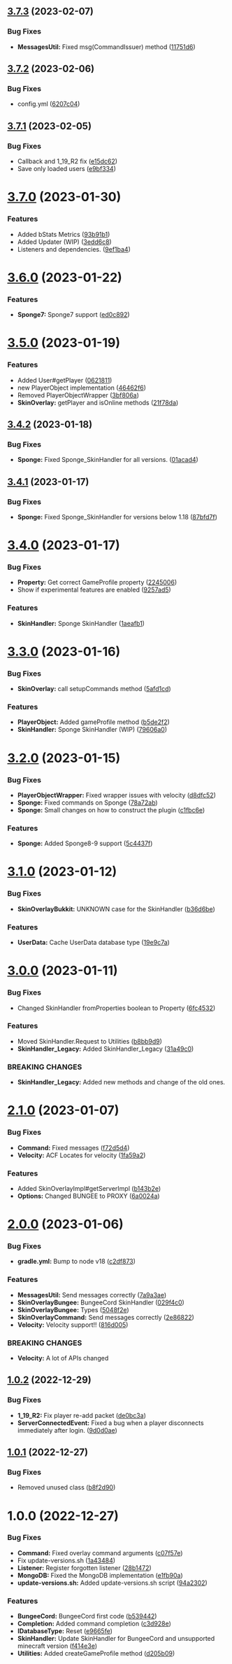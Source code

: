 ## [3.7.3](https://github.com/GeorgeV220/SkinOverlay/compare/v3.7.2...v3.7.3) (2023-02-07)


### Bug Fixes

* **MessagesUtil:** Fixed msg(CommandIssuer) method ([11751d6](https://github.com/GeorgeV220/SkinOverlay/commit/11751d64515eb19c906e1e422b18f1bc9a091dd5))

## [3.7.2](https://github.com/GeorgeV220/SkinOverlay/compare/v3.7.1...v3.7.2) (2023-02-06)


### Bug Fixes

* config.yml ([6207c04](https://github.com/GeorgeV220/SkinOverlay/commit/6207c048e9de9d23eb6abb0532c4fa330a48e948))

## [3.7.1](https://github.com/GeorgeV220/SkinOverlay/compare/v3.7.0...v3.7.1) (2023-02-05)


### Bug Fixes

* Callback and 1_19_R2 fix ([e15dc62](https://github.com/GeorgeV220/SkinOverlay/commit/e15dc62a076ec3f9eca6d0d397088387fc20a1d3))
* Save only loaded users ([e9bf334](https://github.com/GeorgeV220/SkinOverlay/commit/e9bf334aaa6f2d99d20347f571f77a070a5fd772))

# [3.7.0](https://github.com/GeorgeV220/SkinOverlay/compare/v3.6.0...v3.7.0) (2023-01-30)


### Features

* Added bStats Metrics ([93b91b1](https://github.com/GeorgeV220/SkinOverlay/commit/93b91b1c8ba263d979f03d3300834a2d3bb43d0d))
* Added Updater (WIP) ([3edd6c8](https://github.com/GeorgeV220/SkinOverlay/commit/3edd6c81a676462dece5e7d237f58a0be203e8d0))
* Listeners and dependencies. ([9ef1ba4](https://github.com/GeorgeV220/SkinOverlay/commit/9ef1ba40d3418194e051514b710e9882fbc41130))

# [3.6.0](https://github.com/GeorgeV220/SkinOverlay/compare/v3.5.0...v3.6.0) (2023-01-22)


### Features

* **Sponge7:** Sponge7 support ([ed0c892](https://github.com/GeorgeV220/SkinOverlay/commit/ed0c892966b1f5cd2dfa988514918466961c9106))

# [3.5.0](https://github.com/GeorgeV220/SkinOverlay/compare/v3.4.2...v3.5.0) (2023-01-19)


### Features

* Added User#getPlayer ([0621811](https://github.com/GeorgeV220/SkinOverlay/commit/06218112e85a45f7ec6b610d0148075fcf220832))
* new PlayerObject implementation ([46462f6](https://github.com/GeorgeV220/SkinOverlay/commit/46462f6ca8c475b558e920ea94bd89cae10f0868))
* Removed PlayerObjectWrapper ([3bf806a](https://github.com/GeorgeV220/SkinOverlay/commit/3bf806a3fb6a5cd785f1dd06cb19ef01428549da))
* **SkinOverlay:** getPlayer and isOnline methods ([21f78da](https://github.com/GeorgeV220/SkinOverlay/commit/21f78da56186610c02513ced414d39147b2d98ac))

## [3.4.2](https://github.com/GeorgeV220/SkinOverlay/compare/v3.4.1...v3.4.2) (2023-01-18)


### Bug Fixes

* **Sponge:** Fixed Sponge_SkinHandler for all versions. ([01acad4](https://github.com/GeorgeV220/SkinOverlay/commit/01acad4bd510884c72df57b9b6149d2ccab6e0d9))

## [3.4.1](https://github.com/GeorgeV220/SkinOverlay/compare/v3.4.0...v3.4.1) (2023-01-17)


### Bug Fixes

* **Sponge:** Fixed Sponge_SkinHandler for versions below 1.18 ([87bfd7f](https://github.com/GeorgeV220/SkinOverlay/commit/87bfd7f0fa5819166dcfe9c6b5604c5608b01e09))

# [3.4.0](https://github.com/GeorgeV220/SkinOverlay/compare/v3.3.0...v3.4.0) (2023-01-17)


### Bug Fixes

* **Property:** Get correct GameProfile property ([2245006](https://github.com/GeorgeV220/SkinOverlay/commit/224500641b7e26234593b16932ed2b8b7bf2c20b))
* Show if experimental features are enabled ([9257ad5](https://github.com/GeorgeV220/SkinOverlay/commit/9257ad503c4a40d7fa246a683cade37621f38fbe))


### Features

* **SkinHandler:** Sponge SkinHandler ([1aeafb1](https://github.com/GeorgeV220/SkinOverlay/commit/1aeafb1f046248ba6453fd6d80eaeb08a6cacf10))

# [3.3.0](https://github.com/GeorgeV220/SkinOverlay/compare/v3.2.0...v3.3.0) (2023-01-16)


### Bug Fixes

* **SkinOverlay:** call setupCommands method ([5afd1cd](https://github.com/GeorgeV220/SkinOverlay/commit/5afd1cd1b081aa3689dc6630ae0b29d7aa0b5082))


### Features

* **PlayerObject:** Added gameProfile method ([b5de2f2](https://github.com/GeorgeV220/SkinOverlay/commit/b5de2f2731e41da51ada1003bbfc1295933ad637))
* **SkinHandler:** Sponge SkinHandler (WIP) ([79606a0](https://github.com/GeorgeV220/SkinOverlay/commit/79606a040b86b9a8c54726240d08e7ebed157d57))

# [3.2.0](https://github.com/GeorgeV220/SkinOverlay/compare/v3.1.0...v3.2.0) (2023-01-15)


### Bug Fixes

* **PlayerObjectWrapper:** Fixed wrapper issues with velocity ([d8dfc52](https://github.com/GeorgeV220/SkinOverlay/commit/d8dfc520d5a16509adf06232a6e18fa4ef23f315))
* **Sponge:** Fixed commands on Sponge ([78a72ab](https://github.com/GeorgeV220/SkinOverlay/commit/78a72abcf400b663c5c0d9eeeec3447f4691dc93))
* **Sponge:** Small changes on how to construct the plugin ([c1fbc6e](https://github.com/GeorgeV220/SkinOverlay/commit/c1fbc6ec5b817e45872ce9e0c3f2c2404c3b1fab))


### Features

* **Sponge:** Added Sponge8-9 support ([5c4437f](https://github.com/GeorgeV220/SkinOverlay/commit/5c4437fcbdb24da88cce0f1efd40eb63a2f61cbf))

# [3.1.0](https://github.com/GeorgeV220/SkinOverlay/compare/v3.0.0...v3.1.0) (2023-01-12)


### Bug Fixes

* **SkinOverlayBukkit:** UNKNOWN case for the SkinHandler ([b36d6be](https://github.com/GeorgeV220/SkinOverlay/commit/b36d6be4c0510b301d2ad906f17f1b9a7cbc50dc))


### Features

* **UserData:** Cache UserData database type ([19e9c7a](https://github.com/GeorgeV220/SkinOverlay/commit/19e9c7a23021a19842dee035d9bbb18d5455be19))

# [3.0.0](https://github.com/GeorgeV220/SkinOverlay/compare/v2.1.0...v3.0.0) (2023-01-11)


### Bug Fixes

* Changed SkinHandler fromProperties boolean to Property ([6fc4532](https://github.com/GeorgeV220/SkinOverlay/commit/6fc45320cad197e0200430f06b85782b8d09f1d9))


### Features

* Moved SkinHandler.Request to Utilities ([b8bb9d9](https://github.com/GeorgeV220/SkinOverlay/commit/b8bb9d95a6dc5c3c07e3dfe1198381a5ebca42b2))
* **SkinHandler_Legacy:** Added SkinHandler_Legacy ([31a49c0](https://github.com/GeorgeV220/SkinOverlay/commit/31a49c005a92c4bcd8692d4b0d5db51a82aff9e3))


### BREAKING CHANGES

* **SkinHandler_Legacy:** Added new methods and change of the old ones.

# [2.1.0](https://github.com/GeorgeV220/SkinOverlay/compare/v2.0.0...v2.1.0) (2023-01-07)


### Bug Fixes

* **Command:** Fixed messages ([f72d5d4](https://github.com/GeorgeV220/SkinOverlay/commit/f72d5d4a99c203846cfc59fb859af4e9c5f84366))
* **Velocity:** ACF Locates for velocity ([1fa59a2](https://github.com/GeorgeV220/SkinOverlay/commit/1fa59a2453f29992cbf502a88c09ed733b3f5b24))


### Features

* Added SkinOverlayImpl#getServerImpl ([b143b2e](https://github.com/GeorgeV220/SkinOverlay/commit/b143b2e5724fbe204947922eb8bc4a703843ea5f))
* **Options:** Changed BUNGEE to PROXY ([6a0024a](https://github.com/GeorgeV220/SkinOverlay/commit/6a0024a567dfb814c655a61b9285b526861151cc))

# [2.0.0](https://github.com/GeorgeV220/SkinOverlay/compare/v1.0.2...v2.0.0) (2023-01-06)


### Bug Fixes

* **gradle.yml:** Bump to node v18 ([c2df873](https://github.com/GeorgeV220/SkinOverlay/commit/c2df873951327230afe3f8ab814d12bde76118fa))


### Features

* **MessagesUtil:** Send messages correctly ([7a9a3ae](https://github.com/GeorgeV220/SkinOverlay/commit/7a9a3aee6037e9443f76327b6b3a5878db294207))
* **SkinOverlayBungee:** BungeeCord SkinHandler ([029f4c0](https://github.com/GeorgeV220/SkinOverlay/commit/029f4c0cc665347bc07ae78b35a62944c7983de6))
* **SkinOverlayBungee:** Types ([5048f2e](https://github.com/GeorgeV220/SkinOverlay/commit/5048f2ebb3f1a210f832f53e9f132f392664219f))
* **SkinOverlayCommand:** Send messages correctly ([2e86822](https://github.com/GeorgeV220/SkinOverlay/commit/2e8682269d9d20706e20d4f1ed2c7cc6e2f5d0fa))
* **Velocity:** Velocity support!! ([816d005](https://github.com/GeorgeV220/SkinOverlay/commit/816d005d1711ff426e73edf76a392374a3af02f3))


### BREAKING CHANGES

* **Velocity:** A lot of APIs changed

## [1.0.2](https://github.com/GeorgeV220/SkinOverlay/compare/v1.0.1...v1.0.2) (2022-12-29)


### Bug Fixes

* **1_19_R2:** Fix player re-add packet ([de0bc3a](https://github.com/GeorgeV220/SkinOverlay/commit/de0bc3a96a294661a0b3aade8ae5152bfb95f709))
* **ServerConnectedEvent:** Fixed a bug when a player disconnects immediately after login. ([9d0d0ae](https://github.com/GeorgeV220/SkinOverlay/commit/9d0d0aedf3cc2fe8dba3de8d926bc73260325dc6))

## [1.0.1](https://github.com/GeorgeV220/SkinOverlay/compare/v1.0.0...v1.0.1) (2022-12-27)


### Bug Fixes

* Removed unused class ([b8f2d90](https://github.com/GeorgeV220/SkinOverlay/commit/b8f2d904f2c72400447180fd217f3a79eb0950c5))

# 1.0.0 (2022-12-27)


### Bug Fixes

* **Command:** Fixed overlay command arguments ([c07f57e](https://github.com/GeorgeV220/SkinOverlay/commit/c07f57ea2db7e6f9c797a02e74a701f491bf2768))
* Fix update-versions.sh ([1a43484](https://github.com/GeorgeV220/SkinOverlay/commit/1a434849486d89713957d6e2fd4a187e085470ef))
* **Listener:** Register forgotten listener ([28b1472](https://github.com/GeorgeV220/SkinOverlay/commit/28b1472737875d35a055f275d6fec2f10345c8bc))
* **MongoDB:** Fixed the MongoDB implementation ([e1fb90a](https://github.com/GeorgeV220/SkinOverlay/commit/e1fb90a5e76f53b7653d65006647de2b73b18b94))
* **update-versions.sh:** Added update-versions.sh script ([94a2302](https://github.com/GeorgeV220/SkinOverlay/commit/94a2302893e4bb9ec94c2bc54621403594ac9c7d))


### Features

* **BungeeCord:** BungeeCord first code ([b539442](https://github.com/GeorgeV220/SkinOverlay/commit/b539442ef21ea4b91c63f0b6fb007c657a2ef7d7))
* **Completion:** Added command completion ([c3d928e](https://github.com/GeorgeV220/SkinOverlay/commit/c3d928eb3ea6e11eb75db2a9446c4a6c72a3227c))
* **IDatabaseType:** Reset ([e9665fe](https://github.com/GeorgeV220/SkinOverlay/commit/e9665fe55294c89a3d563873bc144b519459132d))
* **SkinHandler:** Update SkinHandler for BungeeCord and unsupported minecraft version ([f414e3e](https://github.com/GeorgeV220/SkinOverlay/commit/f414e3ea36827418fe3ec5a83fc083470757a578))
* **Utilities:** Added createGameProfile method ([d205b09](https://github.com/GeorgeV220/SkinOverlay/commit/d205b09c7406cd0c770cbd40e98fd428304a1634))

